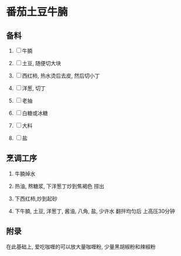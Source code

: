 

# 番茄土豆牛腩

## 备料

1. <label><input type="checkbox">牛腩</label>

2. <label><input type="checkbox">土豆, 随便切大块</label>

3. <label><input type="checkbox">西红柿, 热水烫后去皮, 然后切小丁</label>

4. <label><input type="checkbox">洋葱, 切丁</label>

5. <label><input type="checkbox">老抽</label>

6. <label><input type="checkbox">白糖或冰糖</label>

7. <label><input type="checkbox">大料</label>

8. <label><input type="checkbox">盐</label>


## 烹调工序

1. 牛腩焯水

2. 热油, 熬糖浆, 下洋葱丁炒到焦褐色 捞出

3. 下西红柿,炒到起砂

3. 下牛腩, 土豆, 洋葱丁, 酱油, 八角, 盐, 少许水 翻拌均匀后 上高压30分钟

## 附录

在此基础上, 爱吃咖喱的可以放大量咖喱粉, 少量黑胡椒粉和辣椒粉
